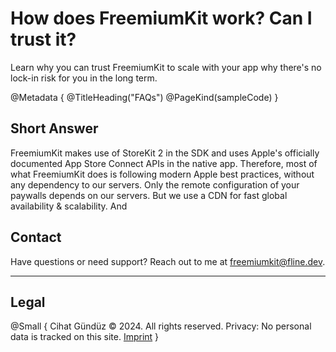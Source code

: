 # How does FreemiumKit work? Can I trust it?

Learn why you can trust FreemiumKit to scale with your app why there's no lock-in risk for you in the long term.

@Metadata {
   @TitleHeading("FAQs")
   @PageKind(sampleCode)
}

## Short Answer

FreemiumKit makes use of StoreKit 2 in the SDK and uses Apple's officially documented App Store Connect APIs in the native app. Therefore, most of what FreemiumKit does is following modern Apple best practices, without any dependency to our servers. Only the remote configuration of your paywalls depends on our servers. But we use a CDN for fast global availability & scalability. And


## Contact

Have questions or need support? Reach out to me at [freemiumkit@fline.dev](mailto:freemiumkit@fline.dev).

---

## Legal

@Small {
   Cihat Gündüz © 2024. All rights reserved.
   Privacy: No personal data is tracked on this site.
   [Imprint](https://www.fline.dev/imprint/)
}
